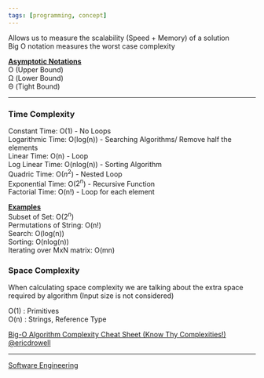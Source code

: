 ```yaml
---
tags: [programming, concept]
---
```


Allows us to measure the scalability (Speed + Memory) of a solution  
Big O notation measures the worst case complexity

**<u>Asymptotic Notations</u>**  
O (Upper Bound)  
Ω (Lower Bound)  
Θ (Tight Bound)

---

### Time Complexity

Constant Time: O(1) - No Loops  
Logarithmic Time: O(log(n)) - Searching Algorithms/ Remove half the elements  
Linear Time: O(n) - Loop  
Log Linear Time: O(nlog(n)) - Sorting Algorithm  
Quadric Time: O($n^2$) - Nested Loop  
Exponential Time: O($2^n$) - Recursive Function  
Factorial Time: O(n!) - Loop for each element

**<u>Examples</u>**  
Subset of Set: O($2^n$)  
Permutations of String: O(n!)  
Search: O(log(n))  
Sorting: O(nlog(n))  
Iterating over MxN matrix: O(mn)

### Space Complexity

When calculating space complexity we are talking about the extra space required by algorithm (Input size is not considered) 

O(1) : Primitives  
O(n) : Strings, Reference Type

[Big-O Algorithm Complexity Cheat Sheet (Know Thy Complexities!) @ericdrowell](https://www.bigocheatsheet.com/)

---

[Software Engineering](../Software%20Engineering.md)
